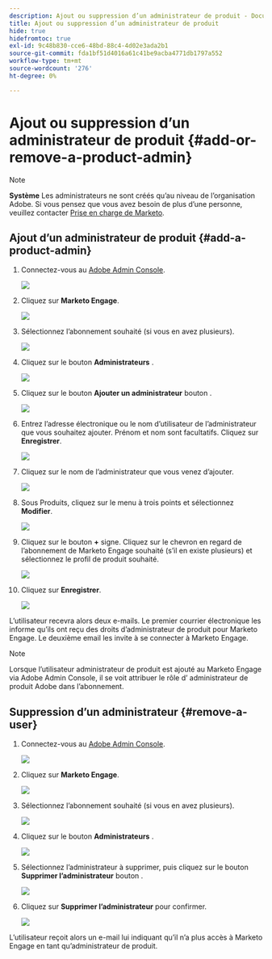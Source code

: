 ```yaml
---
description: Ajout ou suppression d’un administrateur de produit - Documents Marketo - Documentation du produit
title: Ajout ou suppression d’un administrateur de produit
hide: true
hidefromtoc: true
exl-id: 9c48b830-cce6-48bd-88c4-4d02e3ada2b1
source-git-commit: fda1bf51d4016a61c41be9acba4771db1797a552
workflow-type: tm+mt
source-wordcount: '276'
ht-degree: 0%

---
```


# Ajout ou suppression d’un administrateur de produit {#add-or-remove-a-product-admin}

>[!NOTE]
>
>**Système** Les administrateurs ne sont créés qu’au niveau de l’organisation Adobe. Si vous pensez que vous avez besoin de plus d’une personne, veuillez contacter [Prise en charge de Marketo](https://nation.marketo.com/t5/support/ct-p/Support).

## Ajout d’un administrateur de produit {#add-a-product-admin}

1. Connectez-vous au [Adobe Admin Console](https://adminconsole.adobe.com/).

   ![](assets/add-or-remove-a-product-admin-1.png)

1. Cliquez sur **Marketo Engage**.

   ![](assets/add-or-remove-a-product-admin-2.png)

1. Sélectionnez l’abonnement souhaité (si vous en avez plusieurs).

   ![](assets/add-or-remove-a-product-admin-3.png)

1. Cliquez sur le bouton **Administrateurs** .

   ![](assets/add-or-remove-a-product-admin-4.png)

1. Cliquez sur le bouton **Ajouter un administrateur** bouton .

   ![](assets/add-or-remove-a-product-admin-5.png)

1. Entrez l’adresse électronique ou le nom d’utilisateur de l’administrateur que vous souhaitez ajouter. Prénom et nom sont facultatifs. Cliquez sur **Enregistrer**.

   ![](assets/add-or-remove-a-product-admin-6.png)

1. Cliquez sur le nom de l’administrateur que vous venez d’ajouter.

   ![](assets/add-or-remove-a-product-admin-7.png)

1. Sous Produits, cliquez sur le menu à trois points et sélectionnez **Modifier**.

   ![](assets/add-or-remove-a-product-admin-8.png)

1. Cliquez sur le bouton **+** signe. Cliquez sur le chevron en regard de l’abonnement de Marketo Engage souhaité (s’il en existe plusieurs) et sélectionnez le profil de produit souhaité.

   ![](assets/add-or-remove-a-product-admin-9.png)

1. Cliquez sur **Enregistrer**.

   ![](assets/add-or-remove-a-product-admin-10.png)

L’utilisateur recevra alors deux e-mails. Le premier courrier électronique les informe qu’ils ont reçu des droits d’administrateur de produit pour Marketo Engage. Le deuxième email les invite à se connecter à Marketo Engage.

>[!NOTE]
>
>Lorsque l’utilisateur administrateur de produit est ajouté au Marketo Engage via Adobe Admin Console, il se voit attribuer le rôle d’ administrateur de produit Adobe dans l’abonnement.

## Suppression d’un administrateur {#remove-a-user}

1. Connectez-vous au [Adobe Admin Console](https://adminconsole.adobe.com/).

   ![](assets/add-or-remove-a-product-admin-11.png)

1. Cliquez sur **Marketo Engage**.

   ![](assets/add-or-remove-a-product-admin-12.png)

1. Sélectionnez l’abonnement souhaité (si vous en avez plusieurs).

   ![](assets/add-or-remove-a-product-admin-13.png)

1. Cliquez sur le bouton **Administrateurs** .

   ![](assets/add-or-remove-a-product-admin-14.png)

1. Sélectionnez l’administrateur à supprimer, puis cliquez sur le bouton **Supprimer l’administrateur** bouton .

   ![](assets/add-or-remove-a-product-admin-15.png)

1. Cliquez sur **Supprimer l’administrateur** pour confirmer.

   ![](assets/add-or-remove-a-product-admin-16.png)

L’utilisateur reçoit alors un e-mail lui indiquant qu’il n’a plus accès à Marketo Engage en tant qu’administrateur de produit.
